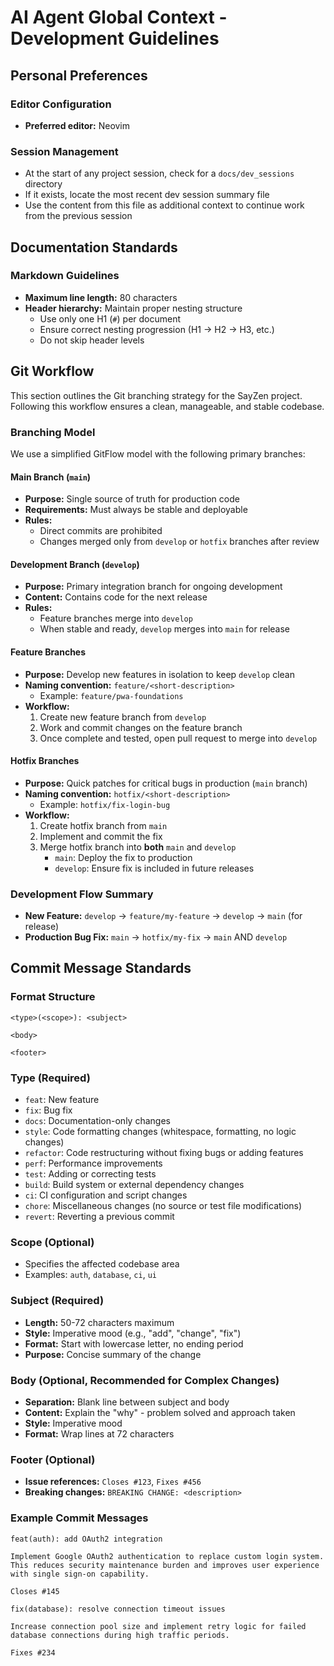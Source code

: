 # AI Agent Global Context - Development Guidelines

## Personal Preferences

### Editor Configuration
- **Preferred editor:** Neovim

### Session Management
- At the start of any project session, check for a `docs/dev_sessions` directory
- If it exists, locate the most recent dev session summary file
- Use the content from this file as additional context to continue work from the 
  previous session

## Documentation Standards

### Markdown Guidelines
- **Maximum line length:** 80 characters
- **Header hierarchy:** Maintain proper nesting structure
  - Use only one H1 (`#`) per document
  - Ensure correct nesting progression (H1 → H2 → H3, etc.)
  - Do not skip header levels

## Git Workflow

This section outlines the Git branching strategy for the SayZen project. 
Following this workflow ensures a clean, manageable, and stable codebase.

### Branching Model

We use a simplified GitFlow model with the following primary branches:

#### Main Branch (`main`)
- **Purpose:** Single source of truth for production code
- **Requirements:** Must always be stable and deployable
- **Rules:** 
  - Direct commits are prohibited
  - Changes merged only from `develop` or `hotfix` branches after review

#### Development Branch (`develop`)
- **Purpose:** Primary integration branch for ongoing development
- **Content:** Contains code for the next release
- **Rules:**
  - Feature branches merge into `develop`
  - When stable and ready, `develop` merges into `main` for release

#### Feature Branches
- **Purpose:** Develop new features in isolation to keep `develop` clean
- **Naming convention:** `feature/<short-description>`
  - Example: `feature/pwa-foundations`
- **Workflow:**
  1. Create new feature branch from `develop`
  2. Work and commit changes on the feature branch
  3. Once complete and tested, open pull request to merge into `develop`

#### Hotfix Branches
- **Purpose:** Quick patches for critical bugs in production (`main` branch)
- **Naming convention:** `hotfix/<short-description>`
  - Example: `hotfix/fix-login-bug`
- **Workflow:**
  1. Create hotfix branch from `main`
  2. Implement and commit the fix
  3. Merge hotfix branch into **both** `main` and `develop`
     - `main`: Deploy the fix to production
     - `develop`: Ensure fix is included in future releases

### Development Flow Summary

- **New Feature:** `develop` → `feature/my-feature` → `develop` → `main` 
  (for release)
- **Production Bug Fix:** `main` → `hotfix/my-fix` → `main` AND `develop`

## Commit Message Standards

### Format Structure
```
<type>(<scope>): <subject>

<body>

<footer>
```

### Type (Required)
- `feat`: New feature
- `fix`: Bug fix
- `docs`: Documentation-only changes
- `style`: Code formatting changes (whitespace, formatting, no logic changes)
- `refactor`: Code restructuring without fixing bugs or adding features
- `perf`: Performance improvements
- `test`: Adding or correcting tests
- `build`: Build system or external dependency changes
- `ci`: CI configuration and script changes
- `chore`: Miscellaneous changes (no source or test file modifications)
- `revert`: Reverting a previous commit

### Scope (Optional)
- Specifies the affected codebase area
- Examples: `auth`, `database`, `ci`, `ui`

### Subject (Required)
- **Length:** 50-72 characters maximum
- **Style:** Imperative mood (e.g., "add", "change", "fix")
- **Format:** Start with lowercase letter, no ending period
- **Purpose:** Concise summary of the change

### Body (Optional, Recommended for Complex Changes)
- **Separation:** Blank line between subject and body
- **Content:** Explain the "why" - problem solved and approach taken
- **Style:** Imperative mood
- **Format:** Wrap lines at 72 characters

### Footer (Optional)
- **Issue references:** `Closes #123`, `Fixes #456`
- **Breaking changes:** `BREAKING CHANGE: <description>`

### Example Commit Messages

```
feat(auth): add OAuth2 integration

Implement Google OAuth2 authentication to replace custom login system.
This reduces security maintenance burden and improves user experience
with single sign-on capability.

Closes #145
```

```
fix(database): resolve connection timeout issues

Increase connection pool size and implement retry logic for failed
database connections during high traffic periods.

Fixes #234
```
